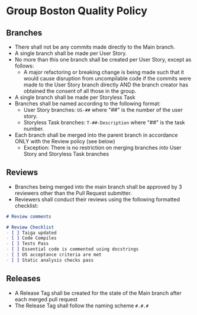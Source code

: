# Group Boston Quality Policy

## Branches
* There shall not be any commits made directly to the Main branch.
* A single branch shall be made per User Story.
* No more than this one branch shall be created per User Story, except as follows:
  * A major refactoring or breaking change is being made such that it would cause disruption from uncompilable code if the commits were made to the User Story branch directly AND the branch creator has obtained the consent of all those in the group.
* A single branch shall be made per Storyless Task
* Branches shall be named according to the following format:
  * User Story branches: `US-##` where "##" is the number of the user story.
  * Storyless Task branches: `T-##-Description` where "##" is the task number.
* Each branch shall be merged into the parent branch in accordance ONLY with the Review policy (see below)
  * Exception: There is no restriction on merging branches *into* User Story and Storyless Task branches

## Reviews
* Branches being merged into the main branch shall be approved by 3 reviewers other than the Pull Request submitter.
* Reviewers shall conduct their reviews using the following formatted checklist:
```markdown
# Review comments

# Review Checklist
- [ ] Taiga updated
- [ ] Code Compiles
- [ ] Tests Pass
- [ ] Essential code is commented using docstrings
- [ ] US acceptance criteria are met
- [ ] Static analysis checks pass
```

## Releases
* A Release Tag shall be created for the state of the Main branch after each merged pull request
* The Release Tag shall follow the naming scheme `#.#.#`
